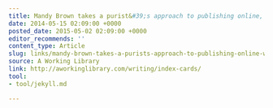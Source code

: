 ```yaml
---
title: Mandy Brown takes a purist&#39;s approach to publishing online, with Jekyll
date: 2014-05-15 02:09:00 +0000
posted_date: 2015-05-02 02:09:00 +0000
editor_recommends: ''
content_type: Article
slug: links/mandy-brown-takes-a-purists-approach-to-publishing-online-with-jekyll
source: A Working Library
link: http://aworkinglibrary.com/writing/index-cards/
tool:
- tool/jekyll.md

---
```

